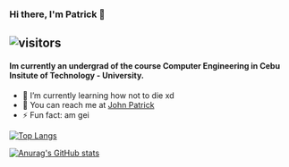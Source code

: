 ### Hi there, I'm Patrick 👋
![visitors](https://visitor-badge.glitch.me/badge?page_id=${beefysalad}.${beefysalad})
---
#### Im currently an undergrad of the course Computer Engineering in Cebu Insitute of Technology - University.


- 🌱 I’m currently learning how not to die xd
- 💬 You can reach me at [John Patrick](https://www.facebook.com/Jpatrickzxc/)
- ⚡ Fun fact: am gei

<!-- <img height="180em" src="https://github-readme-stats.vercel.app/api?username=beefysalad&show_icons=true&hide_border=true&&count_private=true&include_all_commits=true" /> -->
[![Top Langs](https://github-readme-stats.vercel.app/api/top-langs/?username=thisisvillegas&theme=synthwave)](https://github.com/anuraghazra/github-readme-stats)


[![Anurag's GitHub stats](https://github-readme-stats.vercel.app/api?username=beefysalad&theme=merko&show_icons=true&count_private=true)](https://github.com/anuraghazra/github-readme-stats)


<!--START_SECTION:waka-->
<!--END_SECTION:waka-->
